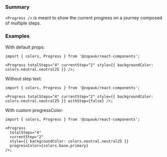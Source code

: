 ### Summary

`<Progress />` is meant to show the current progress on a journey composed of multiple steps.

### Examples

With default props:

```tsx { "props": { "style": { "padding": "20px 10px 30px" } } }
import { colors, Progress } from '@zopauk/react-components';

<Progress totalSteps="4" currentStep="2" style={{ backgroundColor: colors.neutral.neutral25 }} />;
```

Without step text:

```tsx { "props": { "style": { "padding": "20px 10px 30px" } } }
import { colors, Progress } from '@zopauk/react-components';

<Progress totalSteps="4" currentStep="2" style={{ backgroundColor: colors.neutral.neutral25 }} withStep={false} />;
```

With custom progressColor:

```tsx { "props": { "style": { "padding": "20px 10px 30px" } } }
import { colors, Progress } from '@zopauk/react-components';

<Progress
  totalSteps="4"
  currentStep="2"
  style={{ backgroundColor: colors.neutral.neutral25 }}
  progressColor={colors.base.primary}
/>;
```
